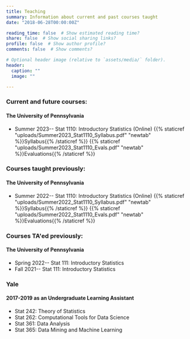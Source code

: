 ```yaml
---
title: Teaching
summary: Information about current and past courses taught
date: "2018-06-28T00:00:00Z"

reading_time: false  # Show estimated reading time?
share: false  # Show social sharing links?
profile: false  # Show author profile?
comments: false  # Show comments?

# Optional header image (relative to `assets/media/` folder).
header:
  caption: ""
  image: ""

---
```


### Current and future courses:

#### The University of Pennsylvania

* Summer 2023-- Stat 1110: Introductory Statistics (Online)
{{% staticref "uploads/Summer2023_Stat1110_Syllabus.pdf" "newtab" %}}Syllabus{{% /staticref %}}
{{% staticref "uploads/Summer2023_Stat1110_Evals.pdf" "newtab" %}}Evaluations{{% /staticref %}}

### Courses taught previously:

#### The University of Pennsylvania

* Summer 2022-- Stat 1110: Introductory Statistics (Online)
{{% staticref "uploads/Summer2022_Stat1110_Syllabus.pdf" "newtab" %}}Syllabus{{% /staticref %}}
{{% staticref "uploads/Summer2022_Stat1110_Evals.pdf" "newtab" %}}Evaluations{{% /staticref %}}

### Courses TA'ed previously:

#### The University of Pennsylvania

* Spring 2022--  Stat 111: Introductory Statistics
* Fall 2021--  Stat 111: Introductory Statistics

### Yale

#### 2017-2019 as an Undergraduate Learning Assistant
* Stat 242: Theory of Statistics
* Stat 262: Computational Tools for Data Science
* Stat 361: Data Analysis
* Stat 365: Data Mining and Machine Learning



